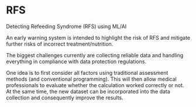 # RFS
Detecting Refeeding Syndrome (RFS) using ML/AI

An early warning system is intended to highlight the risk of RFS and mitigate further risks of incorrect treatment/nutrition.

The biggest challenges currently are collecting reliable data and handling everything in compliance with data protection regulations.

One idea is to first consider all factors using traditional assessment methods (and conventional programming). This will then allow medical professionals to evaluate whether the calculation worked correctly or not. At the same time, the new dataset can be incorporated into the data collection and consequently improve the results.
